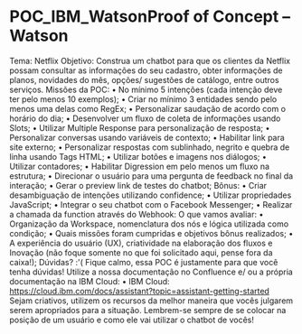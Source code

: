 # POC_IBM_WatsonProof of Concept – Watson
Tema: Netflix
Objetivo: Construa um chatbot para que os clientes da Netflix possam consultar as informações do seu cadastro, obter informações de planos, novidades do mês, opções/ sugestões de catálogo, entre outros serviços.
Missões da POC:
• No mínimo 5 intenções (cada intenção deve ter pelo menos 10 exemplos);
• Criar no mínimo 3 entidades sendo pelo menos uma delas como RegEx;
• Personalizar saudação de acordo com o horário do dia;
• Desenvolver um fluxo de coleta de informações usando Slots;
• Utilizar Multiple Response para personalização de resposta;
• Personalizar conversas usando variáveis de contexto;
• Habilitar link para site externo;
• Personalizar respostas com sublinhado, negrito e quebra de linha usando Tags HTML;
• Utilizar botões e imagens nos diálogos;
• Utilizar contadores;
• Habilitar Digression em pelo menos um fluxo na estrutura;
• Direcionar o usuário para uma pergunta de feedback no final da interação;
• Gerar o preview link de testes do chatbot;
Bônus:
• Criar desambiguação de intenções utilizando confidence;
• Utilizar propriedades JavaScript;
• Integrar o seu chatbot com o Facebook Messenger;
• Realizar a chamada da function através do Webhook:
O que vamos avaliar:
• Organização da Workspace, nomenclatura dos nós e lógica utilizada como condição;
• Quais missões foram cumpridas e objetivos bônus realizados;
• A experiência do usuário (UX), criatividade na elaboração dos fluxos e Inovação (não foque somente no que foi solicitado aqui, pense fora da caixa!);
Dúvidas? :'(
Fique calmo, essa POC é justamente para que você tenha dúvidas! Utilize a nossa documentação no Confluence e/ ou a própria documentação na IBM Cloud:
• IBM Cloud: https://cloud.ibm.com/docs/assistant?topic=assistant-getting-started
Sejam criativos, utilizem os recursos da melhor maneira que vocês julgarem serem apropriados para a situação. Lembrem-se sempre de se colocar na posição de um usuário e como ele vai utilizar o chatbot de vocês!
